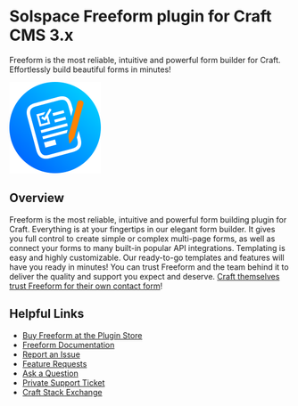 # Solspace Freeform plugin for Craft CMS 3.x

Freeform is the most reliable, intuitive and powerful form builder for Craft. Effortlessly build beautiful forms in minutes!

![Freeform icon](packages/plugin/src/icon.svg)

## Overview

Freeform is the most reliable, intuitive and powerful form building plugin for Craft. Everything is at your fingertips in our elegant form builder. It gives you full control to create simple or complex multi-page forms, as well as connect your forms to many built-in popular API integrations. Templating is easy and highly customizable. Our ready-to-go templates and features will have you ready in minutes! You can trust Freeform and the team behind it to deliver the quality and support you expect and deserve. [Craft themselves trust Freeform for their own contact form](https://craftcms.com/contact)!

## Helpful Links

- [Buy Freeform at the Plugin Store](https://plugins.craftcms.com/freeform)
- [Freeform Documentation](https://docs.solspace.com/craft/freeform/v3/)
- [Report an Issue](https://github.com/solspace/craft3-freeform/issues)
- [Feature Requests](https://github.com/solspace/craft3-freeform/discussions)
- [Ask a Question](https://github.com/solspace/craft3-freeform/discussions)
- [Private Support Ticket](https://docs.solspace.com/craft/freeform/v3/support.html)
- [Craft Stack Exchange](https://craftcms.stackexchange.com/questions/tagged/solspace)